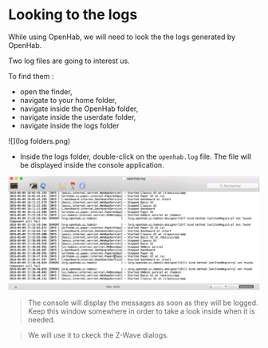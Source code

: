 # Looking to the logs

While using OpenHab, we will need to look the the logs generated by OpenHab.

Two log files are going to interest us.

To find them :
* open the finder,
* navigate to your home folder,
* navigate inside the OpenHab folder,
* navigate inside the userdate folder,
* navigate inside the logs folder

![](log folders.png)

* Inside the logs folder, double-click on the `openhab.log` file. The file will be displayed inside the console application.

![](openhab_log.png)


> The console will display the messages as soon as they will be logged. Keep this window somewhere in order to take a look inside when it is needed.

> We will use it to ckeck the Z-Wave dialogs.



